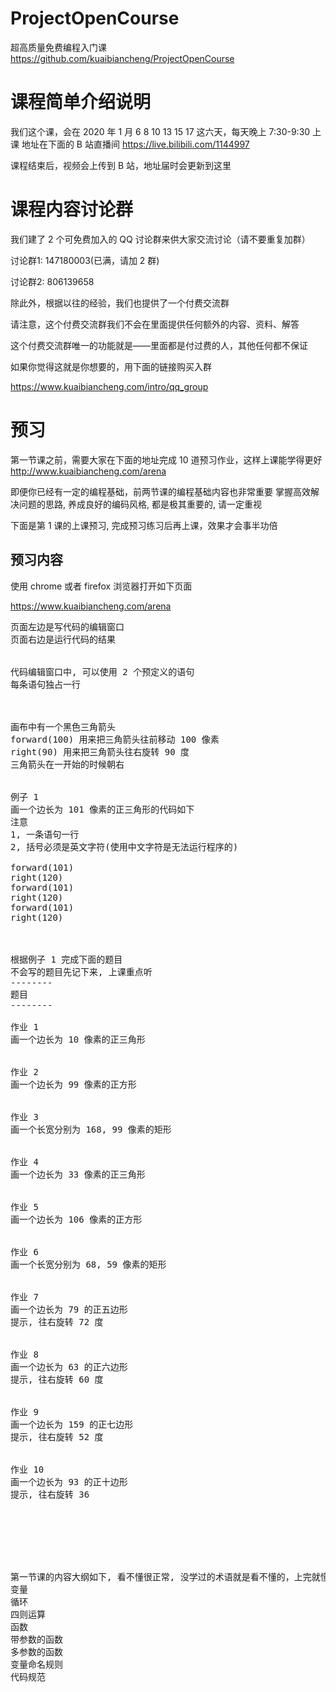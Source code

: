 # ProjectOpenCourse
超高质量免费编程入门课
https://github.com/kuaibiancheng/ProjectOpenCourse


# 课程简单介绍说明
我们这个课，会在 2020 年 1 月 6 8 10 13 15 17 这六天，每天晚上 7:30-9:30 上课
地址在下面的 B 站直播间
https://live.bilibili.com/1144997

课程结束后，视频会上传到 B 站，地址届时会更新到这里


# 课程内容讨论群
我们建了 2 个可免费加入的 QQ 讨论群来供大家交流讨论（请不要重复加群）

讨论群1: 147180003(已满，请加 2 群)

讨论群2: 806139658

除此外，根据以往的经验，我们也提供了一个付费交流群

请注意，这个付费交流群我们不会在里面提供任何额外的内容、资料、解答

这个付费交流群唯一的功能就是——里面都是付过费的人，其他任何都不保证

如果你觉得这就是你想要的，用下面的链接购买入群

https://www.kuaibiancheng.com/intro/qq_group



# 预习
第一节课之前，需要大家在下面的地址完成 10 道预习作业，这样上课能学得更好
http://www.kuaibiancheng.com/arena


即便你已经有一定的编程基础，前两节课的编程基础内容也非常重要
掌握高效解决问题的思路, 养成良好的编码风格, 都是极其重要的, 请一定重视





下面是第 1 课的上课预习, 完成预习练习后再上课，效果才会事半功倍


预习内容
---
使用 chrome 或者 firefox 浏览器打开如下页面

https://www.kuaibiancheng.com/arena


<pre>
页面左边是写代码的编辑窗口
页面右边是运行代码的结果


代码编辑窗口中, 可以使用 2 个预定义的语句
每条语句独占一行



画布中有一个黑色三角箭头
forward(100) 用来把三角箭头往前移动 100 像素
right(90) 用来把三角箭头往右旋转 90 度
三角箭头在一开始的时候朝右


例子 1
画一个边长为 101 像素的正三角形的代码如下
注意
1, 一条语句一行
2, 括号必须是英文字符(使用中文字符是无法运行程序的)

forward(101)
right(120)
forward(101)
right(120)
forward(101)
right(120)



根据例子 1 完成下面的题目
不会写的题目先记下来, 上课重点听
--------
题目
--------

作业 1
画一个边长为 10 像素的正三角形


作业 2
画一个边长为 99 像素的正方形


作业 3
画一个长宽分别为 168, 99 像素的矩形


作业 4
画一个边长为 33 像素的正三角形


作业 5
画一个边长为 106 像素的正方形


作业 6
画一个长宽分别为 68, 59 像素的矩形


作业 7
画一个边长为 79 的正五边形
提示, 往右旋转 72 度


作业 8
画一个边长为 63 的正六边形
提示, 往右旋转 60 度


作业 9
画一个边长为 159 的正七边形
提示, 往右旋转 52 度


作业 10
画一个边长为 93 的正十边形
提示, 往右旋转 36







第一节课的内容大纲如下, 看不懂很正常, 没学过的术语就是看不懂的，上完就懂啦
变量
循环
四则运算
函数
带参数的函数
多参数的函数
变量命名规则
代码规范
</pre>
